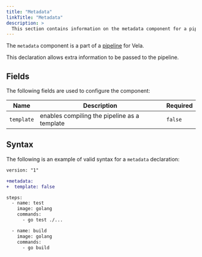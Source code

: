 ```yaml
---
title: "Metadata"
linkTitle: "Metadata"
description: >
  This section contains information on the metadata component for a pipeline.
---
```


The `metadata` component is a part of a [pipeline](/docs/concepts/pipeline) for Vela.

This declaration allows extra information to be passed to the pipeline.

## Fields

The following fields are used to configure the component:

| Name       | Description                                  | Required |
| ---------- | -------------------------------------------- | -------- |
| `template` | enables compiling the pipeline as a template | `false`  |

## Syntax

The following is an example of valid syntax for a `metadata` declaration:

```diff
version: "1"

+metadata:
+  template: false

steps:
  - name: test
    image: golang
    commands:
      - go test ./...

  - name: build
    image: golang
    commands:
      - go build
```
